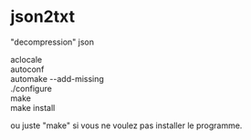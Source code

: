 # json2txt  
"decompression" json  
  
aclocale  
autoconf  
automake --add-missing  
./configure  
make  
make install  
  
ou juste "make" si vous ne voulez pas installer le programme.

